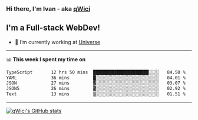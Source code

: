 ### Hi there, I'm Ivan - aka [qWici][website]

## I'm a Full-stack WebDev!
- 🔭 I’m currently working at [Universe][universe]

---

📊 **This week I spent my time on**
<!--START_SECTION:waka-->

```txt
TypeScript       12 hrs 50 mins  █████████████████████░░░░   84.50 %
YAML             36 mins         █░░░░░░░░░░░░░░░░░░░░░░░░   04.01 %
JSON             27 mins         ▓░░░░░░░░░░░░░░░░░░░░░░░░   03.07 %
JSON5            26 mins         ▓░░░░░░░░░░░░░░░░░░░░░░░░   02.92 %
Text             13 mins         ▒░░░░░░░░░░░░░░░░░░░░░░░░   01.51 %
```

<!--END_SECTION:waka-->

---

[![qWici's GitHub stats](https://github-readme-stats.vercel.app/api?username=qWici)](https://github.com/qWici/github-readme-stats)

[website]: https://devkucher.com
[twitter]: https://twitter.com/KucherDev
[linkedin]: https://www.linkedin.com/in/ivankucher
[universe]: https://universeapps.limited
